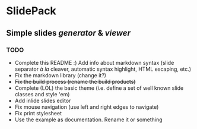 # SlidePack
## Simple slides _generator_ & _viewer_

### TODO

* Complete this README :) Add info about markdown syntax (slide separator _à la_ cleaver, automatic syntax highlight, HTML escaping, etc.)
* Fix the markdown library (change it?)
* ~~Fix the build process (rename the build products)~~
* Complete (LOL) the basic theme (i.e. define a set of well known slide classes and style 'em)
* Add inlide slides editor
* Fix mouse navigation (use left and right edges to navigate)
* Fix print stylesheet
* Use the example as documentation. Rename it or something
